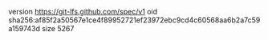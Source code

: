 version https://git-lfs.github.com/spec/v1
oid sha256:af85f2a50567e1ce4f89952721ef23972ebc9cd4c60568aa6b2a7c59a159743d
size 5267
